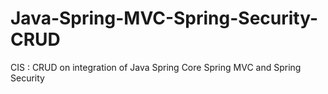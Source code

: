 # Java-Spring-MVC-Spring-Security-CRUD
CIS : CRUD on integration of Java Spring Core Spring MVC and Spring Security
